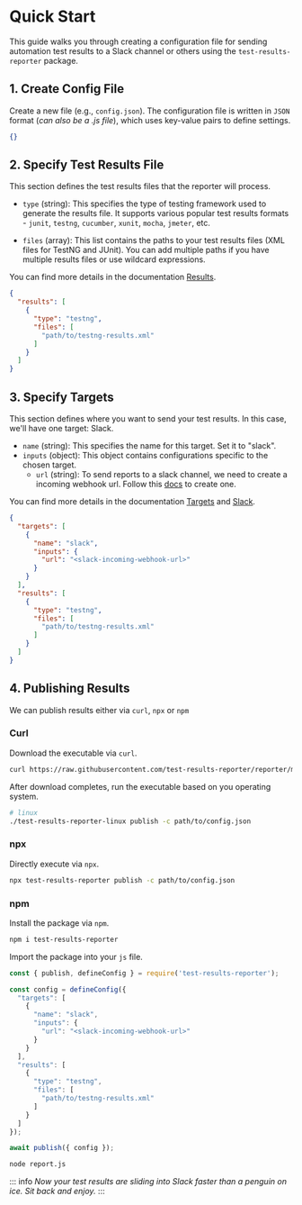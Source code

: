 # Quick Start

This guide walks you through creating a configuration file for sending automation test results to a Slack channel or others using the `test-results-reporter` package.

## 1. Create Config File

Create a new file (e.g., `config.json`). The configuration file is written in `JSON` format (*can also be a .js file*), which uses key-value pairs to define settings.

```json
{}
```

## 2. Specify Test Results File

This section defines the test results files that the reporter will process.

- `type` (string): This specifies the type of testing framework used to generate the results file. It supports various popular test results formats - `junit`, `testng`, `cucumber`, `xunit`, `mocha`, `jmeter`, etc.

- `files` (array): This list contains the paths to your test results files (XML files for TestNG and JUnit). You can add multiple paths if you have multiple results files or use wildcard expressions.

You can find more details in the documentation [Results](/guides/results).

```json
{
  "results": [
    {
      "type": "testng",
      "files": [
        "path/to/testng-results.xml"
      ]
    }
  ]
}
```

## 3. Specify Targets


This section defines where you want to send your test results. In this case, we'll have one target: Slack.

- `name` (string): This specifies the name for this target. Set it to "slack".
- `inputs` (object): This object contains configurations specific to the chosen target.
  - `url` (string): To send reports to a slack channel, we need to create a incoming webhook url. Follow this [docs](https://api.slack.com/messaging/webhooks) to create one.


You can find more details in the documentation [Targets](/guides/targets) and [Slack](/targets/slack).


```json
{
  "targets": [
    {
      "name": "slack",
      "inputs": {
        "url": "<slack-incoming-webhook-url>"
      }
    }
  ],
  "results": [
    {
      "type": "testng",
      "files": [
        "path/to/testng-results.xml"
      ]
    }
  ]
}
```

## 4. Publishing Results

We can publish results either via `curl`, `npx` or `npm`

### Curl

Download the executable via `curl`.

```sh
curl https://raw.githubusercontent.com/test-results-reporter/reporter/main/scripts/download.sh | bash
```

After download completes, run the executable based on you operating system.

```sh
# linux
./test-results-reporter-linux publish -c path/to/config.json
```

### npx

Directly execute via `npx`.

```sh
npx test-results-reporter publish -c path/to/config.json
```

### npm

Install the package via `npm`.

```sh
npm i test-results-reporter
```

Import the package into your `js` file.

```js
const { publish, defineConfig } = require('test-results-reporter');

const config = defineConfig({
  "targets": [
    {
      "name": "slack",
      "inputs": {
        "url": "<slack-incoming-webhook-url>"
      }
    }
  ],
  "results": [
    {
      "type": "testng",
      "files": [
        "path/to/testng-results.xml"
      ]
    }
  ]
});

await publish({ config });
```

```sh
node report.js
```

::: info
*Now your test results are sliding into Slack faster than a penguin on ice. Sit back and enjoy.*
:::